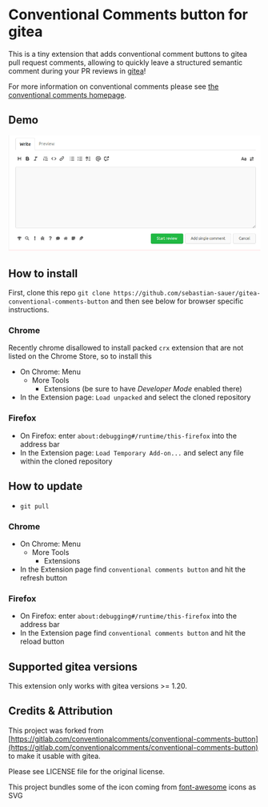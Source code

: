 # Conventional Comments button for gitea

This is a tiny extension that adds conventional comment buttons to gitea pull request comments, allowing to quickly leave a structured semantic comment during your PR reviews in [gitea](https://gitea.io)!

For more information on conventional comments please see [the conventional comments homepage](https://conventionalcomments.org/).

## Demo

![Demo](demo.gif)

## How to install

First, clone this repo `git clone https://github.com/sebastian-sauer/gitea-conventional-comments-button` and then see below for browser specific instructions.

### Chrome

Recently chrome disallowed to install packed `crx` extension that are not listed on the Chrome Store, so to install this

- On Chrome: Menu
  - More Tools
    - Extensions (be sure to have _Developer Mode_ enabled there)
- In the Extension page: `Load unpacked` and select the cloned repository

### Firefox

- On Firefox: enter `about:debugging#/runtime/this-firefox` into the address bar
- In the Extension page: `Load Temporary Add-on...` and select any file within the cloned repository

## How to update

- `git pull`

### Chrome

- On Chrome: Menu
  - More Tools
    - Extensions
- In the Extension page find `conventional comments button` and hit the refresh button

### Firefox

- On Firefox: enter `about:debugging#/runtime/this-firefox` into the address bar
- In the Extension page find `conventional comments button` and hit the reload button

## Supported gitea versions

This extension only works with gitea versions >= 1.20.

## Credits & Attribution

This project was forked from [https://gitlab.com/conventionalcomments/conventional-comments-button](https://gitlab.com/conventionalcomments/conventional-comments-button) to make it usable with gitea.

Please see LICENSE file for the original license.

This project bundles some of the icon coming from [font-awesome](https://fontawesome.com/) icons as SVG
